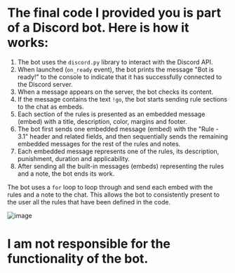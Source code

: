 # The final code I provided you is part of a Discord bot. Here is how it works:

1. The bot uses the `discord.py` library to interact with the Discord API.
2. When launched (`on_ready` event), the bot prints the message "Bot is ready!" to the console to indicate that it has successfully connected to the Discord server.
3. When a message appears on the server, the bot checks its content.
4. If the message contains the text `!go`, the bot starts sending rule sections to the chat as embeds.
5. Each section of the rules is presented as an embedded message (embed) with a title, description, color, margins and footer.
6. The bot first sends one embedded message (embed) with the "Rule - 3.1" header and related fields, and then sequentially sends the remaining embedded messages for the rest of the rules and notes.
7. Each embedded message represents one of the rules, its description, punishment, duration and applicability.
8. After sending all the built-in messages (embeds) representing the rules and a note, the bot ends its work.

The bot uses a `for` loop to loop through and send each embed with the rules and a note to the chat. This allows the bot to consistently present to the user all the rules that have been defined in the code.

![image](https://github.com/AndreMuhamed/Game_Room/assets/128980327/393f20f1-5166-4c1c-a126-1b917baf06d5)


# I am not responsible for the functionality of the bot.

